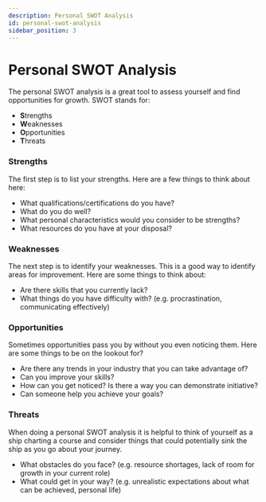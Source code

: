 ```yaml
---
description: Personal SWOT Analysis
id: personal-swot-analysis
sidebar_position: 3
---
```


# Personal SWOT Analysis

The personal SWOT analysis is a great tool to assess yourself and find opportunities for growth. SWOT stands for:

* **S**trengths&#x20;
* **W**eaknesses&#x20;
* **O**pportunities&#x20;
* **T**hreats

### Strengths

The first step is to list your strengths. Here are a few things to think about here:

* What qualifications/certifications do you have?&#x20;
* What do you do well?&#x20;
* What personal characteristics would you consider to be strengths?&#x20;
* What resources do you have at your disposal?

### Weaknesses

The next step is to identify your weaknesses. This is a good way to identify areas for improvement. Here are some things to think about:

* Are there skills that you currently lack?&#x20;
* What things do you have difficulty with? (e.g. procrastination, communicating effectively)

### Opportunities

Sometimes opportunities pass you by without you even noticing them. Here are some things to be on the lookout for?

* Are there any trends in your industry that you can take advantage of?&#x20;
* Can you improve your skills?&#x20;
* How can you get noticed? Is there a way you can demonstrate initiative?&#x20;
* Can someone help you achieve your goals?

### Threats

When doing a personal SWOT analysis it is helpful to think of yourself as a ship charting a course and consider things that could potentially sink the ship as you go about your journey.

* What obstacles do you face? (e.g. resource shortages, lack of room for growth in your current role)
* What could get in your way? (e.g. unrealistic expectations about what can be achieved, personal life)
